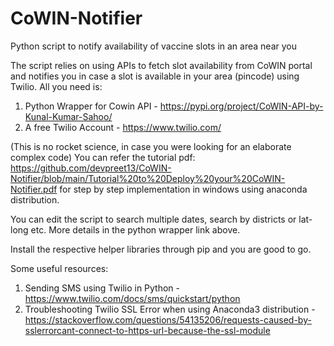 # CoWIN-Notifier
Python script to notify availability of vaccine slots in an area near you


The script relies on using APIs to fetch slot availability from CoWIN portal and notifies you in case a slot is available in your area (pincode) using Twilio.
All you need is:
1) Python Wrapper for Cowin API - https://pypi.org/project/CoWIN-API-by-Kunal-Kumar-Sahoo/
2) A free Twilio Account - https://www.twilio.com/

(This is no rocket science, in case you were looking for an elaborate complex code)
You can refer the tutorial pdf: https://github.com/devpreet13/CoWIN-Notifier/blob/main/Tutorial%20to%20Deploy%20your%20CoWIN-Notifier.pdf
for step by step implementation in windows using anaconda distribution.

You can edit the script to search multiple dates, search by districts or lat-long etc. More details in the python wrapper link above.

Install the respective helper libraries through pip and you are good to go.

Some useful resources:
1) Sending SMS using Twilio in Python - https://www.twilio.com/docs/sms/quickstart/python
2) Troubleshooting Twilio SSL Error when using Anaconda3 distribution - https://stackoverflow.com/questions/54135206/requests-caused-by-sslerrorcant-connect-to-https-url-because-the-ssl-module
